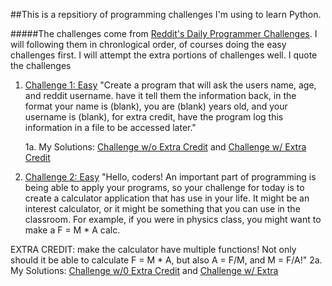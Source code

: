 ##This is a repsitiory of programming challenges I'm using to learn Python. 

#####The challenges come from [Reddit's Daily Programmer Challenges](https://www.reddit.com/r/dailyprogrammer/wiki/challenges). I will following them in chronlogical order, of courses doing the easy challenges first. I will attempt the extra portions of challenges well. I quote the challenges

1. [Challenge 1: Easy](https://www.reddit.com/r/dailyprogrammer/comments/pih8x/easy_challenge_1/) "Create a program that will ask the users name, age, and reddit username. have it tell them the information back, in the format your name is (blank), you are (blank) years old, and your username is (blank), for extra credit, have the program log this information in a file to be accessed later."

   1a. My Solutions: [Challenge w/o Extra Credit](https://github.com/kyle-clayson/LearningPython/blob/master/Challenges/One/oneEasy.py) and [Challenge w/ Extra Credit](https://github.com/kyle-clayson/LearningPython/blob/master/Challenges/One/oneEasyChall.py)

2. [Challenge 2: Easy](https://www.reddit.com/r/dailyprogrammer/comments/pjbj8/easy_challenge_2/) "Hello, coders! An important part of programming is being able to apply your programs, so your challenge for today is to create a calculator application that has use in your life. It might be an interest calculator, or it might be something that you can use in the classroom. For example, if you were in physics class, you might want to make a F = M * A calc.

EXTRA CREDIT: make the calculator have multiple functions! Not only should it be able to calculate F = M * A, but also A = F/M, and M = F/A!"
   2a. My Solutions: [Challenge w/0 Extra Credit](https://github.com/kyle-clayson/LearningPython/blob/master/Challenges/Two/twoEasy.py) and [Challenge w/ Extra](https://github.com/kyle-clayson/LearningPython/blob/master/Challenges/Twp/twoEasyExtra.py)
